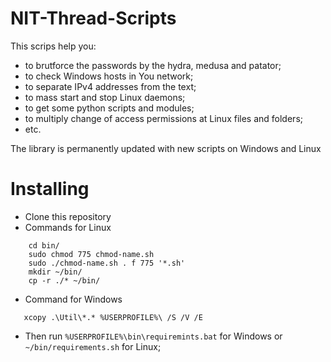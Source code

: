 # NIT-Thread-Scripts

This scrips help you:

- to brutforce the passwords by the hydra, medusa and patator;
- to check Windows hosts in You network;
- to separate IPv4 addresses from the text;
- to mass start and stop Linux daemons;
- to get some python scripts and modules;
- to multiply change of access permissions at Linux files and folders;
- etc.

The library is permanently updated with new scripts on Windows and Linux

# Installing

- Clone this repository
- Commands for Linux

```
    cd bin/
    sudo chmod 775 chmod-name.sh
    sudo ./chmod-name.sh . f 775 '*.sh'
    mkdir ~/bin/
    cp -r ./* ~/bin/ 
```

- Command for Windows

```
   xcopy .\Util\*.* %USERPROFILE%\ /S /V /E
```

- Then run `%USERPROFILE%\bin\requiremints.bat` for Windows or
  `~/bin/requirements.sh` for Linux;
